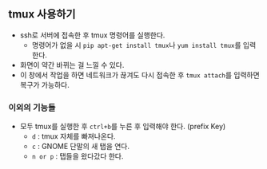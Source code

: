 ## tmux 사용하기
* ssh로 서버에 접속한 후 tmux 명령어를 실행한다.
  * 명령어가 없을 시 `pip apt-get install tmux`나 `yum install tmux`를 입력한다.
* 화면이 약간 바뀌는 걸 느낄 수 있다.
* 이 창에서 작업을 하면 네트워크가 끊겨도 다시 접속한 후 `tmux attach`를 입력하면 복구가 가능하다.

### 이외의 기능들
* 모두 tmux를 실행한 후 `ctrl+b`를 누른 후 입력해야 한다. (prefix Key)
  * `d` : tmux 자체를 빠져나온다.
  * `c` : GNOME 단말의 새 탭을 연다.
  * `n or p` : 탭들을 왔다갔다 한다.
  
